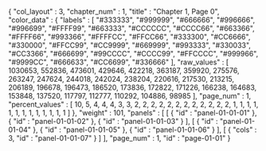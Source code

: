{
  "col_layout" : 3,
  "chapter_num" : 1,
  "title" : "Chapter 1, Page 0",
  "color_data" : {
    "labels" : [
      "#333333",
      "#999999",
      "#666666",
      "#996666",
      "#996699",
      "#FFFF99",
      "#663333",
      "#CCCCCC",
      "#CCCC66",
      "#663366",
      "#FFFF66",
      "#993366",
      "#FFFFCC",
      "#FFCC66",
      "#333300",
      "#CC6666",
      "#330000",
      "#FFCC99",
      "#CC9999",
      "#669999",
      "#993333",
      "#330033",
      "#CC3366",
      "#666699",
      "#99CCCC",
      "#CCCC99",
      "#FFCCCC",
      "#999966",
      "#9999CC",
      "#666633",
      "#CC6699",
      "#336666"
    ],
    "raw_values" : [
      1030653,
      552836,
      473601,
      429646,
      422218,
      363187,
      359920,
      275576,
      263247,
      247624,
      244018,
      242024,
      238204,
      220616,
      217530,
      213215,
      206189,
      196678,
      196473,
      186520,
      173836,
      172822,
      171226,
      166238,
      164683,
      153848,
      137520,
      117797,
      112777,
      110292,
      104886,
      98985
    ],
    "page_num" : 1,
    "percent_values" : [
      10,
      5,
      4,
      4,
      4,
      3,
      3,
      2,
      2,
      2,
      2,
      2,
      2,
      2,
      2,
      2,
      2,
      2,
      2,
      1,
      1,
      1,
      1,
      1,
      1,
      1,
      1,
      1,
      1,
      1,
      1,
      1
    ]
  },
  "weight" : 101,
  "panels" : [
    [
      {
        "id" : "panel-01-01-01"
      },
      {
        "id" : "panel-01-01-02"
      },
      {
        "id" : "panel-01-01-03"
      }
    ],
    [
      {
        "id" : "panel-01-01-04"
      },
      {
        "id" : "panel-01-01-05"
      },
      {
        "id" : "panel-01-01-06"
      }
    ],
    [
      {
        "cols" : 3,
        "id" : "panel-01-01-07"
      }
    ]
  ],
  "page_num" : 1,
  "id" : "page-01-01"
}
